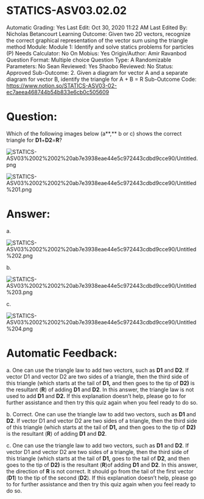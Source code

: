 # STATICS-ASV03.02.02

Automatic Grading: Yes
Last Edit: Oct 30, 2020 11:22 AM
Last Edited By: Nicholas Betancourt
Learning Outcome: Given two 2D vectors, recognize the correct graphical representation of the vector sum using the triangle method
Module: Module 1: Identify and solve statics problems for particles (P)
Needs Calculator: No
On Mobius: Yes
Origin/Author: Amir Ravanbod
Question Format: Multiple choice
Question Type: A
Randomizable Parameters: No
Sean Reviewed: Yes
Shaobo Reviewed: No
Status: Approved
Sub-Outcome: 2. Given a diagram for vector A and a separate diagram for vector B, identify the triangle for A + B = R
Sub-Outcome Code: https://www.notion.so/STATICS-ASV03-02-ec7aeea468744b54b833e6cb0c505609

# Question:

Which of the following images below (a**,** b or c) shows the correct triangle for **D1**+**D2**=**R**?

![STATICS-ASV03%2002%2002%20ab7e3938eae44e5c972443cdbd9cce90/Untitled.png](STATICS-ASV03%2002%2002%20ab7e3938eae44e5c972443cdbd9cce90/Untitled.png)

![STATICS-ASV03%2002%2002%20ab7e3938eae44e5c972443cdbd9cce90/Untitled%201.png](STATICS-ASV03%2002%2002%20ab7e3938eae44e5c972443cdbd9cce90/Untitled%201.png)

# Answer:

a. 

![STATICS-ASV03%2002%2002%20ab7e3938eae44e5c972443cdbd9cce90/Untitled%202.png](STATICS-ASV03%2002%2002%20ab7e3938eae44e5c972443cdbd9cce90/Untitled%202.png)

b. 

![STATICS-ASV03%2002%2002%20ab7e3938eae44e5c972443cdbd9cce90/Untitled%203.png](STATICS-ASV03%2002%2002%20ab7e3938eae44e5c972443cdbd9cce90/Untitled%203.png)

c. 

![STATICS-ASV03%2002%2002%20ab7e3938eae44e5c972443cdbd9cce90/Untitled%204.png](STATICS-ASV03%2002%2002%20ab7e3938eae44e5c972443cdbd9cce90/Untitled%204.png)

# Automatic Feedback:

a. One can use the triangle law to add two vectors, such as **D1** and **D2**.  If vector D1 and vector D2 are two sides of a triangle, then the third side of this triangle (which starts at the tail of **D1,** and then goes to the tip of **D2)** is the resultant (**R**) of adding **D1** and **D2**. In this answer, the triangle law is not used to add **D1** and **D2.** If this explanation doesn’t help, please go to <a location where all the links are> for further assistance and then try this quiz again when you feel ready to do so.

b. Correct. One can use the triangle law to add two vectors, such as **D1** and **D2**.  If vector D1 and vector D2 are two sides of a triangle, then the third side of this triangle (which starts at the tail of **D1,** and then goes to the tip of **D2)** is the resultant (**R**) of adding **D1** and **D2**.

c. One can use the triangle law to add two vectors, such as **D1** and **D2**.  If vector D1 and vector D2 are two sides of a triangle, then the third side of this triangle (which starts at the tail of **D1,** goes to the tail of **D2**, and then goes to the tip of **D2)** is the resultant (**R**)of adding **D1** and **D2**.  In this answer, the direction of **R** is not correct.  It should go from the tail of the first vector (**D1**) to the tip of the second (**D2**).  If this explanation doesn’t help, please go to <a location where all the links are> for further assistance and then try this quiz again when you feel ready to do so.